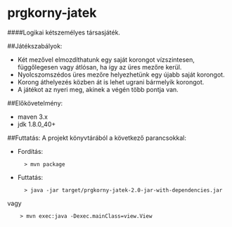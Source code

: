 # prgkorny-jatek
####Logikai kétszemélyes társasjáték.

##Játékszabályok:
- Két mezővel elmozdíthatunk egy saját korongot vízszintesen, függőlegesen vagy átlósan, ha így az üres mezőre kerül.
- Nyolcszomszédos üres mezőre helyezhetünk egy újabb saját korongot.
- Korong áthelyezés közben át is lehet ugrani bármelyik korongot.
- A játékot az nyeri meg, akinek a végén több pontja van.

##Előkövetelmény:
- maven 3.x
- jdk 1.8.0_40+

##Futtatás:
A projekt könyvtárából a következő parancsokkal:

- Fordítás:

        > mvn package
- Futtatás:

        > java -jar target/prgkorny-jatek-2.0-jar-with-dependencies.jar
vagy

        > mvn exec:java -Dexec.mainClass=view.View
